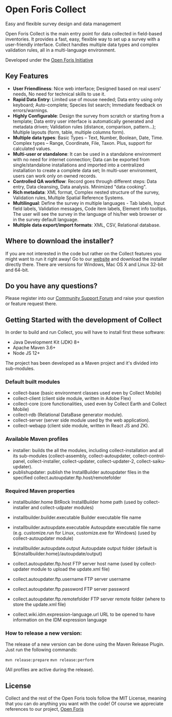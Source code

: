 # Open Foris Collect

Easy and flexible survey design and data management

Open Foris Collect is the main entry point for data collected in field-based inventories. It provides a fast, easy, flexible way to set up a survey with a user-friendly interface.
Collect handles multiple data types and complex validation rules, all in a multi-language environment.

Developed under the [Open Foris Initiative](http://www.openforis.org)

## Key Features

* **User Friendliness**: Nice web interface; Designed based on real users’ needs, No need for technical skills to use it.
* **Rapid Data Entry**: Limited use of mouse needed; Data entry using only keyboard; Auto-complete; Species list search; Immediate feedback on errors/warnings.
* **Highly Configurable**: Design the survey from scratch or starting from a template; Data entry user interface is automatically generated and metadata driven; Validation rules (distance, comparison, pattern...); Multiple layouts (form, table, multiple columns form).
* **Multiple data types**: Basic Types – Text, Number, Boolean, Date, Time. Complex types – Range, Coordinate, File, Taxon. Plus, support for calculated values.
* **Multi-user or standalone**: It can be used in a standalone environment with no need for internet connection; Data can be exported from single/standalone installations and imported into a centralized installation to create a complete data set; In multi-user environment, users can work only on owned records.
* **Controlled QA workflow**: Record goes through different steps: Data entry, Data cleansing, Data analysis. Minimized "data cooking". 
* **Rich metadata**: XML format, Complex nested structure of the survey, Validation rules, Multiple Spatial Reference Systems.
* **Multilingual**: Define the survey in multiple languages - Tab labels, Input field labels, Validation messages, Code item labels, Element info tooltips. The user will see the survey in the language of his/her web browser or in the survey default language.
* **Multiple data export/import formats**: XML, CSV, Relational database. 

## Where to download the installer?

If you are not interested in the code but rather on the Collect features you might want to run it right away!
Go to our [website](http://www.openforis.org/tools/collect.html) and download the installer directly there. There are versions for Windows, Mac OS X and Linux 32-bit and 64-bit. 

## Do you have any questions?

Please register into our [Community Support Forum](http://www.openforis.org/support) and raise your question or feature request there. 

## Getting Started with the development of Collect

In order to build and run Collect, you will have to install first these software:
* Java Development Kit (JDK) 8+
* Apache Maven 3.6+
* Node JS 12+

The project has been developed as a Maven project and it's divided into sub-modules.

### Default built modules

* collect-base (basic environment classes used even by Collect Mobile)
* collect-client (client side module, written in Adobe Flex)
* collect-core (core functionalities, used even by Collect Earth and Collect Mobile)
* collect-rdb (Relational DataBase generator module).
* collect-server (server side module used by the web application).
* collect-webapp (client side module, written in React JS and ZK).

### Available Maven profiles

* installer: 		builds the all the modules, including collect-installation and all its sub-modules (collect-assembly, collect-autoupdater, collect-control-panel, collect-installer, collect-updater, collect-updater-2, collect-saiku-updater).
* publishupdater:	publish the InstallBuilder autoupdater files in the specified collect.autoupdater.ftp.host/remotefolder
 

### Required Maven properties

* installbuilder.home						BitRock InstallBuilder home path (used by collect-installer and collect-udpater modules)
* installbuilder.builder.executable			Builder executable file name 
* installbuilder.autoupdate.executable		Autoupdate executable file name (e.g. customize.run for Linux, customize.exe for Windows) (used by collect-autoupdater module)
* installbuilder.autoupdate.output			Autoupdate output folder (default is ${installbuilder.home}/autoupdate/output)

* collect.autoupdater.ftp.host				FTP server host name (used by collect-updater module to upload the update.xml file)
* collect.autoupdater.ftp.username 			FTP server username
* collect.autoupdater.ftp.password			FTP server password
* collect.autoupdater.ftp.remotefolder		FTP server remote folder (where to store the update.xml file)
* collect.wiki.idm.expression-language.url	URL to be opened to have information on the IDM expression language

### How to release a new version:

The release of a new version can be done using the Maven Release Plugin.
Just run the following commands: 

`mvn release:prepare`
`mvn release:perform`

(All profiles are active during the release).

## License

Collect and the rest of the Open Foris tools follow the MIT License, meaning that you can do anything you want with the code! Of course we appreciate references to our project, [Open Foris](www.openforis.org)